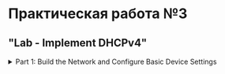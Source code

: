 # Практическая работа №3
## "Lab - Implement DHCPv4"
<details>
<summary>
Part 1: Build the Network and Configure Basic Device Settings
</summary>
##### In Part 1, you will set up the network topology and configure basic settings on the PC hosts and switches.
  <details><blockquote>
    <summary> Step 1: Establish an addressing scheme</summary>
##### Subnet the network 192.168.1.0/24 to meet the following requirements:
- [x] One subnet, “Subnet A”, supporting 58 hosts (the client VLAN at R1).
##### Subnet A:
##### Type your answers here.
##### Record the first IP address in the Addressing Table for R1 G0/0/1.100. 
- [x] One subnet, “Subnet B”, supporting 28 hosts (the management VLAN at R1). 
##### Subnet B:
##### Type your answers here.
##### Record the first IP address in the Addressing Table for R1 G0/0/1.200. Record the second IP address in the Address Table for S1 VLAN 200 and enter the associated default gateway.
- [x] One subnet, “Subnet C”, supporting 12 hosts (the client network at R2).
##### Subnet C:
##### Type your answers here.
##### Record the first IP address in the Addressing Table for R2 G0/0/1.
  </details><blockquote>
Step 2: Cable the network as shown in the topology.
Attach the devices as shown in the topology diagram, and cable as necessary.
Step 3: Configure basic settings for each router.
a.	Assign a device name to the router.
Open configuration window
b.	Disable DNS lookup to prevent the router from attempting to translate incorrectly entered commands as though they were host names.
c.	Assign class as the privileged EXEC encrypted password.
d.	Assign cisco as the console password and enable login.
e.	Assign cisco as the VTY password and enable login.
f.	Encrypt the plaintext passwords.
g.	Create a banner that warns anyone accessing the device that unauthorized access is prohibited.
h.	Save the running configuration to the startup configuration file.
i.	Set the clock on the router to today’s time and date.
Note: Use the question mark (?) to help with the correct sequence of parameters needed to execute this command.
Step 4: Configure Inter-VLAN Routing on R1
a.	Activate interface G0/0/1 on the router.
b.	Configure sub-interfaces for each VLAN as required by the IP addressing table. All sub-interfaces use 802.1Q encapsulation and are assigned the first usable address from the IP address pool you have calculated. Ensure the sub-interface for the native VLAN does not have an IP address assigned. Include a description for each sub-interface.
c.	Verify the sub-interfaces are operational.
Step 5: Configure G0/0/1 on R2, then G0/0/0 and static routing for both routers
a.	Configure G0/0/1 on R2 with the first IP address of Subnet C you calculated earlier.
b.	Configure interface G0/0/0 for each router based on the IP Addressing table above.
c.	Configure a default route on each router pointed to the IP address of G0/0/0 on the other router.
d.	Verify static routing is working by pinging R2’s G0/0/1 address from R1.
e.	Save the running configuration to the startup configuration file.
Close configuration window
Step 6: Configure basic settings for each switch.
a.	Assign a device name to the switch.
Open configuration window
b.	Disable DNS lookup to prevent the router from attempting to translate incorrectly entered commands as though they were host names.
c.	Assign class as the privileged EXEC encrypted password.
d.	Assign cisco as the console password and enable login.
e.	Assign cisco as the VTY password and enable login.
f.	Encrypt the plaintext passwords.
g.	Create a banner that warns anyone accessing the device that unauthorized access is prohibited.
h.	Save the running configuration to the startup configuration file.
i.	Set the clock on the switch to today’s time and date.
Note: Use the question mark (?) to help with the correct sequence of parameters needed to execute this command.
j.	Copy the running configuration to the startup configuration.
Step 7: Create VLANs on S1.
Note: S2 is only configured with basic settings.
a.	Create and name the required VLANs on switch 1 from the table above.
b.	Configure and activate the management interface on S1 (VLAN 200) using the second IP address from the subnet calculated earlier. Additionally, set the default gateway on S1.
c.	Configure and activate the management interface on S2 (VLAN 1) using the second IP address from the subnet calculated earlier. Additionally, set the default gateway on S2
d.	Assign all unused ports on S1 to the Parking_Lot VLAN, configure them for static access mode, and administratively deactivate them. On S2, administratively deactivate all the unused ports.
Note: The interface range command is helpful to accomplish this task with as few commands as necessary.
Close configuration window
Open configuration window
Close configuration window
Step 8: Assign VLANs to the correct switch interfaces.
a.	Assign used ports to the appropriate VLAN (specified in the VLAN table above) and configure them for static access mode.
Open configuration window
b.	Verify that the VLANs are assigned to the correct interfaces.
Question:
Why is interface F0/5 listed under VLAN 1?
Type your answers here.
Step 9: Manually configure S1’s interface F0/5 as an 802.1Q trunk.
a.	Change the switchport mode on the interface to force trunking.
b.	As a part of the trunk configuration, set the native VLAN to 1000.
c.	As another part of trunk configuration, specify that VLANs 100, 200, and 1000 are allowed to cross the trunk.
d.	Save the running configuration to the startup configuration file.
e.	Verify trunking status.
Question:
At this point, what IP address would the PC’s have if they were connected to the network using DHCP?
Type your answers here.
Close configuration window
Part 2: Configure and verify two DHCPv4 Servers on R1
In Part 2, you will configure and verify a DHCPv4 Server on R1. The DHCPv4 server will service two subnets, Subnet A and Subnet C.
Step 1: Configure R1 with DHCPv4 pools for the two supported subnets. Only the DHCP Pool for subnet A is given below
a.	Exclude the first five useable addresses from each address pool.
Open configuration window
b.	Create the DHCP pool (Use a unique name for each pool).
c.	Specify the network that this DHCP server is supporting.
d.	Configure the domain name as ccna-lab.com
e.	Configure the appropriate default gateway for each DHCP pool.
f.	Configure the lease time for 2 days 12 hours and 30 minutes.
g.	Next, configure the second DHCPv4 Pool using the pool name R2_Client_LAN and the calculated network, default-router and use the same domain name and lease time from the previous DHCP pool.
Step 2: Save your configuration
Save the running configuration to the startup configuration file.
Close configuration window
Step 3: Verify the DHCPv4 Server configuration
a.	Issue the command show ip dhcp pool to examine the pool details.
b.	Issue the command show ip dhcp bindings to examine established DHCP address assignments.
c.	Issue the command show ip dhcp server statistics to examine DHCP messages.
Step 4: Attempt to acquire an IP address from DHCP on PC-A
a.	Open a command prompt on PC-A and issue the command ipconfig /renew.
b.	Once the renewal process is complete, issue the command ipconfig to view the new IP information.
c.	Test connectivity by pinging R1’s G0/0/1 interface IP address.
Part 3: Configure and verify a DHCP Relay on R2
In Part 3, you will configure R2 to relay DHCP requests from the local area network on interface G0/0/1 to the DHCP server (R1). 
Step 1: Configure R2 as a DHCP relay agent for the LAN on G0/0/1
a.	Configure the ip helper-address command on G0/0/1 specifying R1’s G0/0/0 IP address.
Open configuration window
b.	Save your configuration.
Close configuration window
Step 2: Attempt to acquire an IP address from DHCP on PC-B
a.	Open a command prompt on PC-B and issue the command ipconfig /renew.
b.	Once the renewal process is complete, issue the command ipconfig to view the new IP information.
c.	Test connectivity by pinging R1’s G0/0/1 interface IP address.
d.	Issue the show ip dhcp binding on R1 to verify DHCP bindings.
e.	Issue the show ip dhcp server statistics on R1 and R2 to verify DHCP messages.
</details>
